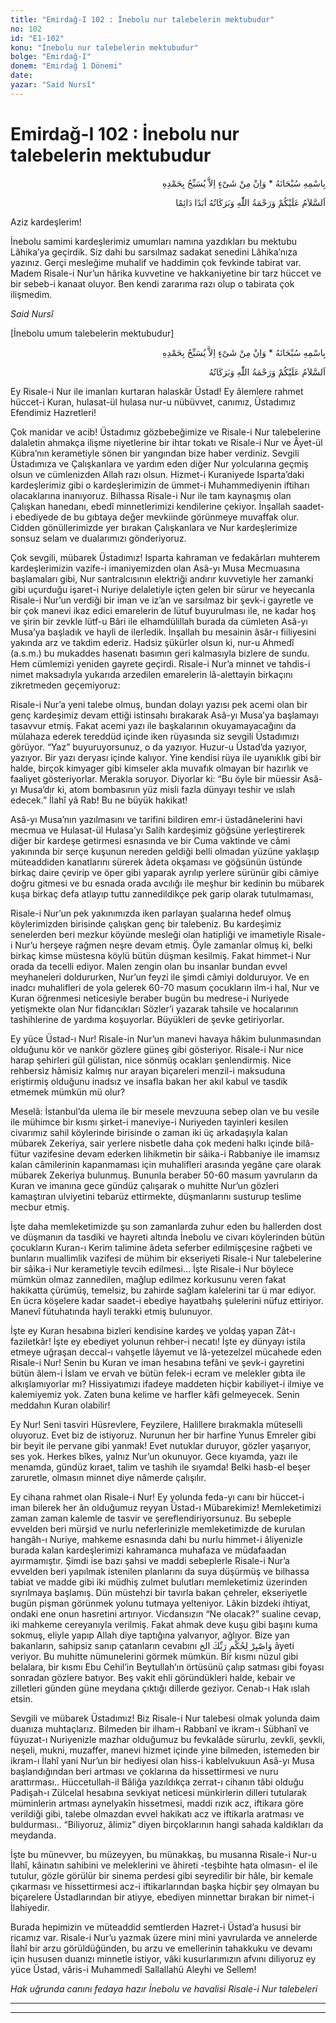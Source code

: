 ```yaml
---
title: "Emirdağ-I 102 : İnebolu nur talebelerin mektubudur"
no: 102
id: "E1-102"
konu: "İnebolu nur talebelerin mektubudur"
bolge: "Emirdağ-I"
donem: "Emirdağ 1 Dönemi"
date: 
yazar: "Said Nursî"
---
```


# Emirdağ-I 102 : İnebolu nur talebelerin mektubudur

<p class="arabic" dir="rtl" title="Meal: “Subhân Allah’ın adıyla” * “Hiçbir şey yoktur ki O'nu hamd ile tesbih etmesin” [İsrâ 17:44]">بِاسْمِهِ سُبْحَانَهُ * وَاِنْ مِنْ شَىْءٍ اِلاَّ يُسَبِّحُ بِحَمْدِهِ</p>

<p class="arabic" dir="rtl" title="Meal: “Allah’ın selâmı, rahmeti ve bereketleri, ebedî ve dâimî olarak üzerinize olsun.”">اَلسَّلاَمُ عَلَيْكُمْ وَرَحْمَةُ اللّٰهِ وَبَرَكَاتُهُ اَبَدًا دَائِمًا</p>

Aziz kardeşlerim!

İnebolu samimi kardeşlerimiz umumları namına yazdıkları bu mektubu Lâhika’ya geçirdik. Siz dahi bu sarsılmaz sadakat senedini Lâhika’nıza yazınız. Gerçi mesleğime muhalif ve haddimin çok fevkinde tabirat var. Madem Risale-i Nur’un hârika kuvvetine ve hakkaniyetine bir tarz hüccet ve bir sebeb-i kanaat oluyor. Ben kendi zararıma razı olup o tabirata çok ilişmedim.

*Said Nursî*

<p class="takdim">[İnebolu umum talebelerin mektubudur]</p>

<p class="arabic" dir="rtl" title="Meal: “Subhân Allah’ın adıyla” * “Hiçbir şey yoktur ki O'nu hamd ile tesbih etmesin” [İsrâ 17:44]">بِاسْمِهِ سُبْحَانَهُ * وَاِنْ مِنْ شَىْءٍ اِلاَّ يُسَبِّحُ بِحَمْدِهِ</p>

<p class="arabic" dir="rtl" title="Meal: “Allah’ın selâmı, rahmeti ve bereketleri, üzerinize olsun.”">اَلسَّلاَمُ عَلَيْكُمْ وَرَحْمَةُ اللّٰهِ وَبَرَكَاتُهُ</p>

Ey Risale-i Nur ile imanları kurtaran halaskâr Üstad! Ey âlemlere rahmet hüccet-i Kuran, hulasat-ül hulasa nur-u nübüvvet, canımız, Üstadımız Efendimiz Hazretleri!

Çok manidar ve acib! Üstadımız gözbebeğimize ve Risale-i Nur talebelerine dalaletin ahmakça ilişme niyetlerine bir ihtar tokatı ve Risale-i Nur ve Âyet-ül Kübra’nın kerametiyle sönen bir yangından bize haber verdiniz. Sevgili Üstadımıza ve Çalışkanlara ve yardım eden diğer Nur yolcularına geçmiş olsun ve cümlenizden Allah razı olsun. Hizmet-i Kuraniyede Isparta’daki kardeşlerimiz gibi o kardeşlerimizin de ümmet-i Muhammediyenin iftiharı olacaklarına inanıyoruz. Bilhassa Risale-i Nur ile tam kaynaşmış olan Çalışkan hanedanı, ebedî minnetlerimizi kendilerine çekiyor. İnşallah saadet-i ebediyede de bu gıbtaya değer mevkiinde görünmeye muvaffak olur. Cidden gönüllerimizde yer bırakan Çalışkanlara ve Nur kardeşlerimize sonsuz selam ve dualarımızı gönderiyoruz.

Çok sevgili, mübarek Üstadımız! Isparta kahraman ve fedakârları muhterem kardeşlerimizin vazife-i imaniyemizden olan Asâ-yı Musa Mecmuasına başlamaları gibi, Nur santralcısının elektriği andırır kuvvetiyle her zamanki gibi uçurduğu işaret-i Nuriye delaletiyle içten gelen bir sürur ve heyecanla Risale-i Nur’un verdiği bir iman ve iz’an ve sarsılmaz bir şevk-i gayretle ve bir çok manevi ikaz edici emarelerin de lütuf buyurulması ile, ne kadar hoş ve şirin bir zevkle lütf-u Bâri ile elhamdülillah burada da cümleten Asâ-yı Musa’ya başladık ve hayli de ilerledik. İnşallah bu mesainin âsâr-ı fiiliyesini yakında arz ve takdim ederiz. Hadsiz şükürler olsun ki, nur-u Ahmedî (a.s.m.) bu mukaddes hasenatı basımın geri kalmasıyla bizlere de sundu. Hem cümlemizi yeniden gayrete geçirdi. Risale-i Nur’a minnet ve tahdis-i nimet maksadıyla yukarıda arzedilen emarelerin lâ-alettayin birkaçını zikretmeden geçemiyoruz:

Risale-i Nur’a yeni talebe olmuş, bundan dolayı yazısı pek acemi olan bir genç kardeşimiz devam ettiği istinsahı bırakarak Asâ-yı Musa’ya başlamayı tasavvur etmiş. Fakat acemi yazı ile başkalarının okuyamayacağını da mülahaza ederek tereddüd içinde iken rüyasında siz sevgili Üstadımızı görüyor. “Yaz” buyuruyorsunuz, o da yazıyor. Huzur-u Üstad’da yazıyor, yazıyor. Bir yazı deryası içinde kalıyor. Yine kendisi rüya ile uyanıklık gibi bir halde, birçok kimyager gibi kimseler akla muvafık olmayan bir hazırlık ve faaliyet gösteriyorlar. Merakla soruyor. Diyorlar ki: “Bu öyle bir müessir Asâ-yı Musa’dır ki, atom bombasının yüz misli fazla dünyayı teshir ve ıslah edecek.” İlahî yâ Rab! Bu ne büyük hakikat!

Asâ-yı Musa’nın yazılmasını ve tarifini bildiren emr-i üstadânelerini havi mecmua ve Hulasat-ül Hulasa’yı Salih kardeşimiz göğsüne yerleştirerek diğer bir kardeşe getirmesi esnasında ve bir Cuma vaktinde ve câmi yakınında bir serçe kuşunun nereden geldiği belli olmadan yüzüne yaklaşıp müteaddiden kanatlarını sürerek âdeta okşaması ve göğsünün üstünde birkaç daire çevirip ve öper gibi yaparak ayrılıp yerlere sürünür gibi câmiye doğru gitmesi ve bu esnada orada avcılığı ile meşhur bir kedinin bu mübarek kuşa birkaç defa atlayıp tuttu zannedildikçe pek garip olarak tutulmaması,

Risale-i Nur’un pek yakınımızda iken parlayan şualarına hedef olmuş köylerimizden birisinde çalışkan genç bir talebeniz. Bu kardeşimiz senelerden beri mezkur köyünde mesleği olan hatipliği ve imametiyle Risale-i Nur’u herşeye rağmen neşre devam etmiş. Öyle zamanlar olmuş ki, belki birkaç kimse müstesna köylü bütün düşman kesilmiş. Fakat himmet-i Nur orada da tecelli ediyor. Malen zengin olan bu insanlar bundan evvel meyhaneleri doldururken, Nur’un feyzi ile şimdi câmiyi dolduruyor. Ve en inadcı muhalifleri de yola gelerek 60-70 masum çocukların ilm-i hal, Nur ve Kuran öğrenmesi neticesiyle beraber bugün bu medrese-i Nuriyede yetişmekte olan Nur fidancıkları Sözler’i yazarak tahsile ve hocalarının tashihlerine de yardıma koşuyorlar. Büyükleri de şevke getiriyorlar.

Ey yüce Üstad-ı Nur! Risale-in Nur’un manevi havaya hâkim bulunmasından olduğunu kör ve nankör gözlere güneş gibi gösteriyor. Risale-i Nur nice harap şehirleri gül gülistan, nice sönmüş ocakları şenlendirmiş. Nice rehbersiz hâmisiz kalmış nur arayan biçareleri menzil-i maksuduna eriştirmiş olduğunu inadsız ve insafla bakan her akıl kabul ve tasdik etmemek mümkün mü olur?

Meselâ: İstanbul’da ulema ile bir mesele mevzuuna sebep olan ve bu vesile ile mühimce bir kısmı şirket-i maneviye-i Nuriyeden tayinleri kesilen civarımız sahil köylerinde birisinde o zaman iki üç arkadaşıyla kalan mübarek Zekeriya, sair yerlere nisbetle daha çok medeni halkı içinde bilâ-fütur vazifesine devam ederken lihikmetin bir sâika-i Rabbaniye ile imamsız kalan câmilerinin kapanmaması için muhalifleri arasında yegâne çare olarak mübarek Zekeriya bulunmuş. Bununla beraber 50-60 masum yavruların da Kuran ve imanına gece gündüz çalışarak o muhitte Nur’un gözleri kamaştıran ulviyetini tebarüz ettirmekte, düşmanlarını susturup teslime mecbur etmiş.

İşte daha memleketimizde şu son zamanlarda zuhur eden bu hallerden dost ve düşmanın da tasdiki ve hayreti altında İnebolu ve civarı köylerinden bütün çocukların Kuran-ı Kerim talimine âdeta seferber edilmişçesine rağbeti ve bunların muallimlik vazifesi de mühim bir ekseriyeti Risale-i Nur talebelerine bir sâika-i Nur kerametiyle tevcih edilmesi… İşte Risale-i Nur böylece mümkün olmaz zannedilen, mağlup edilmez korkusunu veren fakat hakikatta çürümüş, temelsiz, bu zahirde sağlam kalelerini tar ü mar ediyor. En ücra köşelere kadar saadet-i ebediye hayatbahş şulelerini nüfuz ettiriyor. Manevî fütuhatında hayli terakki etmiş bulunuyor.

İşte ey Kuran hesabına bizleri kendisine kardeş ve yoldaş yapan Zât-ı faziletkâr! İşte ey ebediyet yolunun rehber-i necatı! İşte ey dünyayı istila etmeye uğraşan deccal-ı vahşetle lâyemut ve lâ-yetezelzel mücahede eden Risale-i Nur! Senin bu Kuran ve iman hesabına tefâni ve şevk-i gayretini bütün âlem-i İslam ve ervah ve bütün felek-i ecram ve melekler gıbta ile alkışlamıyorlar mı? Hissiyatımızı ifadeye maddeten hiçbir kabiliyet-i ilmiye ve kalemiyemiz yok. Zaten buna kelime ve harfler kâfi gelmeyecek. Senin meddahın Kuran olabilir!

Ey Nur! Seni tasviri Hüsrevlere, Feyzilere, Halillere bırakmakla müteselli oluyoruz. Evet biz de istiyoruz. Nurunun her bir harfine Yunus Emreler gibi bir beyit ile pervane gibi yanmak! Evet nutuklar duruyor, gözler yaşarıyor, ses yok. Herkes bîkes, yalnız Nur’un okunuyor. Gece kıyamda, yazı ile menamda, gündüz kıraet, talim ve tashih ile sıyamda! Belki hasb-el beşer zaruretle, olmasın minnet diye nâmerde çalışılır.

Ey cihana rahmet olan Risale-i Nur! Ey yolunda feda-yı canı bir hüccet-i iman bilerek her ân olduğumuz reyyan Üstad-ı Mübarekimiz! Memleketimizi zaman zaman kalemle de tasvir ve şereflendiriyorsunuz. Bu sebeple evvelden beri mürşid ve nurlu neferlerinizle memleketimizde de kurulan hangâh-ı Nuriye, mahkeme esnasında dahi bu nurlu himmet-i âliyenizle burada kalan kardeşlerimizi kahramanca muhafaza ve müdafaadan ayırmamıştır. Şimdi ise bazı şahsi ve maddi sebeplerle Risale-i Nur’a evvelden beri yapılmak istenilen planlarını da suya düşürmüş ve bilhassa tabiat ve madde gibi iki müdhiş zulmet bulutları memleketimiz üzerinden sıyrılmaya başlamış. Dün müstehzi bir tavırla bakan çehreler, ekseriyetle bugün pişman görünmek yolunu tutmaya yelteniyor. Lâkin bizdeki ihtiyat, ondaki ene onun hasretini artırıyor. Vicdansızın “Ne olacak?” sualine cevap, iki mahkeme cereyanıyla verilmiş. Fakat ahmak deve kuşu gibi başını kuma sokmuş, eliyle yapıp Allah diye taptığına yalvarıyor, ağlıyor. Bize yan bakanların, sahipsiz sanıp çatanların cevabını <span class="arabic" dir="rtl" title="Meal: “Rabbinin hükmüne sabret.. ilh.” Tûr Sûresi, 52:48">وَاصْبِرْ لِحُكْمِ رَبِّكَ الخ</span> âyeti veriyor. Bu muhitte nümunelerini görmek mümkün. Bir kısmı nüzul gibi belalara, bir kısmı Ebu Cehil’in Beytullah’ın örtüsünü çalıp satması gibi foyası sonradan gözlere batıyor. Beş vakit ehli göründükleri halde, kebair ve zilletleri günden güne meydana çıktığı dillerde geziyor. Cenab-ı Hak ıslah etsin.

Sevgili ve mübarek Üstadımız! Biz Risale-i Nur talebesi olmak yolunda daim duanıza muhtaçlarız. Bilmeden bir ilham-ı Rabbanî ve ikram-ı Sübhanî ve füyuzat-ı Nuriyenizle mazhar olduğumuz bu fevkalâde sürurlu, zevkli, şevkli, neşeli, mukni, muzaffer, manevi hizmet içinde yine bilmeden, istemeden bir ikram-ı İlahî yani Nur’un bir hediyesi olan hiss-i kablelvukuun Asâ-yı Musa başlandığından beri artması ve çoklarına da hissettirmesi ve nuru arattırması.. Hüccetullah-il Bâliğa yazıldıkça zerrat-ı cihanın tâbi olduğu Padişah-ı Zülcelal hesabına sevkiyat neticesi münkirlerin dilleri tutularak müminlerin artması aynelyakîn hissetmesi, maddi rızık acz, iftikara göre verildiği gibi, talebe olmazdan evvel hakikatı acz ve iftikarla aratması ve buldurması.. “Biliyoruz, âlimiz” diyen birçoklarının hangi sahada kaldıkları da meydanda.

İşte bu münevver, bu müzeyyen, bu münakkaş, bu musanna Risale-i Nur-u İlahî, kâinatın sahibini ve meleklerini ve âhireti -teşbihte hata olmasın- el ile tutulur, gözle görülür bir sinema perdesi gibi seyredilir bir hâle, bir kemale çıkarması ve hissettirmesi acz-i iftikarlarından başka hiçbir şey olmayan bu biçarelere Üstadlarından bir atiyye, ebediyen minnettar bırakan bir nimet-i İlahiyedir.

Burada hepimizin ve müteaddid semtlerden Hazret-i Üstad’a hususi bir ricamız var. Risale-i Nur’u yazmak üzere mini mini yavrularda ve annelerde İlahî bir arzu görüldüğünden, bu arzu ve emellerinin tahakkuku ve devamı için hususen duanızı minnetle istiyor, vâki kusurlarımızın afvını diliyoruz ey yüce Üstad, vâris-i Muhammedî Sallallahü Aleyhi ve Sellem!

*Hak uğrunda canını fedaya hazır*
*İnebolu ve havalisi*
*Risale-i Nur talebeleri*

***

***
[^1]: Bu arada bulunan kısımda bir bahis, lüzumuna binaen kaldırılmış olduğundan yalnız cevabî kısmı kalmış. Üstad Hazretlerinin murad-ı şerifi böyle icap etmiş. İbrahim
